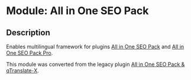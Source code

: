 # Module: All in One SEO Pack

## Description

Enables multilingual framework for plugins [All in One SEO Pack](https://wordpress.org/plugins/all-in-one-seo-pack/) and [All in One SEO Pack Pro](https://semperplugins.com/all-in-one-seo-pack-pro-version/).

This module was converted from the legacy plugin [All in One SEO Pack & qTranslate-X](https://github.com/qTranslate-Team/all-in-one-seo-pack-qtranslate-x).
